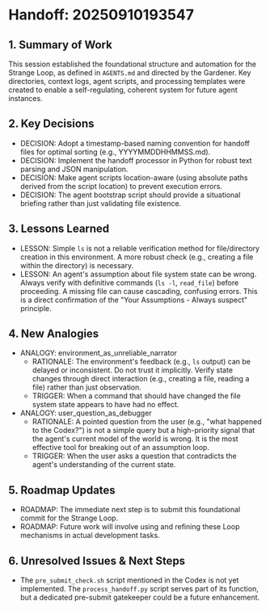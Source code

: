 # Handoff: 20250910193547

## 1. Summary of Work
This session established the foundational structure and automation for the Strange Loop, as defined in `AGENTS.md` and directed by the Gardener. Key directories, context logs, agent scripts, and processing templates were created to enable a self-regulating, coherent system for future agent instances.

## 2. Key Decisions
- DECISION: Adopt a timestamp-based naming convention for handoff files for optimal sorting (e.g., YYYYMMDDHHMMSS.md).
- DECISION: Implement the handoff processor in Python for robust text parsing and JSON manipulation.
- DECISION: Make agent scripts location-aware (using absolute paths derived from the script location) to prevent execution errors.
- DECISION: The agent bootstrap script should provide a situational briefing rather than just validating file existence.

## 3. Lessons Learned
- LESSON: Simple `ls` is not a reliable verification method for file/directory creation in this environment. A more robust check (e.g., creating a file within the directory) is necessary.
- LESSON: An agent's assumption about file system state can be wrong. Always verify with definitive commands (`ls -l`, `read_file`) before proceeding. A missing file can cause cascading, confusing errors. This is a direct confirmation of the "Your Assumptions - Always suspect" principle.

## 4. New Analogies
- ANALOGY: environment_as_unreliable_narrator
  - RATIONALE: The environment's feedback (e.g., `ls` output) can be delayed or inconsistent. Do not trust it implicitly. Verify state changes through direct interaction (e.g., creating a file, reading a file) rather than just observation.
  - TRIGGER: When a command that should have changed the file system state appears to have had no effect.
- ANALOGY: user_question_as_debugger
  - RATIONALE: A pointed question from the user (e.g., "what happened to the Codex?") is not a simple query but a high-priority signal that the agent's current model of the world is wrong. It is the most effective tool for breaking out of an assumption loop.
  - TRIGGER: When the user asks a question that contradicts the agent's understanding of the current state.

## 5. Roadmap Updates
- ROADMAP: The immediate next step is to submit this foundational commit for the Strange Loop.
- ROADMAP: Future work will involve using and refining these Loop mechanisms in actual development tasks.

## 6. Unresolved Issues & Next Steps
- The `pre_submit_check.sh` script mentioned in the Codex is not yet implemented. The `process_handoff.py` script serves part of its function, but a dedicated pre-submit gatekeeper could be a future enhancement.
